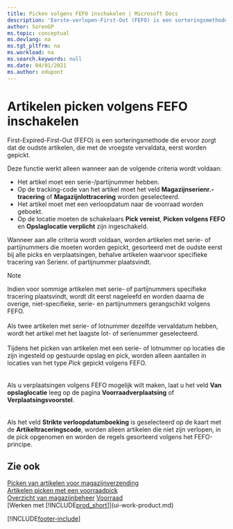 ```yaml
---
title: Picken volgens FEFO inschakelen | Microsoft Docs
description: 'Eerste-verlopen-First-Out (FEFO) is een sorteringsmethode die ervoor zorgt dat de oudste artikelen, die met de vroegste vervaldata, eerst worden gepickt.'
author: SorenGP
ms.topic: conceptual
ms.devlang: na
ms.tgt_pltfrm: na
ms.workload: na
ms.search.keywords: null
ms.date: 04/01/2021
ms.author: edupont
---
```

# <a name="enable-picking-items-by-fefo"></a><a name="enable-picking-items-by-fefo"></a>Artikelen picken volgens FEFO inschakelen
First-Expired-First-Out (FEFO) is een sorteringsmethode die ervoor zorgt dat de oudste artikelen, die met de vroegste vervaldata, eerst worden gepickt.  

 Deze functie werkt alleen wanneer aan de volgende criteria wordt voldaan:  

-   Het artikel moet een serie-/partijnummer hebben.  
-   Op de tracking-code van het artikel moet het veld **Magazijnserienr.-tracering** of **Magazijnlottracering** worden geselecteerd.  
-   Het artikel moet met een verloopdatum naar de voorraad worden geboekt.  
-   Op de locatie moeten de schakelaars **Pick vereist**, **Picken volgens FEFO** en **Opslaglocatie verplicht** zijn ingeschakeld.  

 Wanneer aan alle criteria wordt voldaan, worden artikelen met serie- of partijnummers die moeten worden gepickt, gesorteerd met de oudste eerst bij alle picks en verplaatsingen, behalve artikelen waarvoor specifieke tracering van Serienr. of partijnummer plaatsvindt.  

> [!NOTE]  
> Indien voor sommige artikelen met serie- of partijnummers specifieke tracering plaatsvindt, wordt dit eerst nageleefd en worden daarna de overige, niet-specifieke, serie- en partijnummers gerangschikt volgens FEFO.
<br /><br />
Als twee artikelen met serie- of lotnummer dezelfde vervaldatum hebben, wordt het artikel met het laagste lot- of serienummer geselecteerd.
<br /><br />
Tijdens het picken van artikelen met een serie- of lotnummer op locaties die zijn ingesteld op gestuurde opslag en pick, worden alleen aantallen in locaties van het type *Pick* gepickt volgens FEFO.  
<br /><br />
Als u verplaatsingen volgens FEFO mogelijk wilt maken, laat u het veld **Van opslaglocatie** leeg op de pagina **Voorraadverplaatsing** of **Verplaatsingsvoorstel**.  
<br /><br />
Als het veld **Strikte verloopdatumboeking** is geselecteerd op de kaart met de **Artikeltraceringscode**, worden alleen artikelen die niet zijn verlopen, in de pick opgenomen en worden de regels gesorteerd volgens het FEFO-principe.

## <a name="see-also"></a><a name="see-also"></a>Zie ook
[Picken van artikelen voor magazijnverzending](warehouse-how-to-pick-items-for-warehouse-shipment.md)   
[Artikelen picken met een voorraadpick](warehouse-how-to-pick-items-with-inventory-picks.md)   
[Overzicht van magazijnbeheer](design-details-warehouse-management.md)
[Voorraad](inventory-manage-inventory.md)  
[Werken met [!INCLUDE[prod_short](includes/prod_short.md)]](ui-work-product.md)


[!INCLUDE[footer-include](includes/footer-banner.md)]
